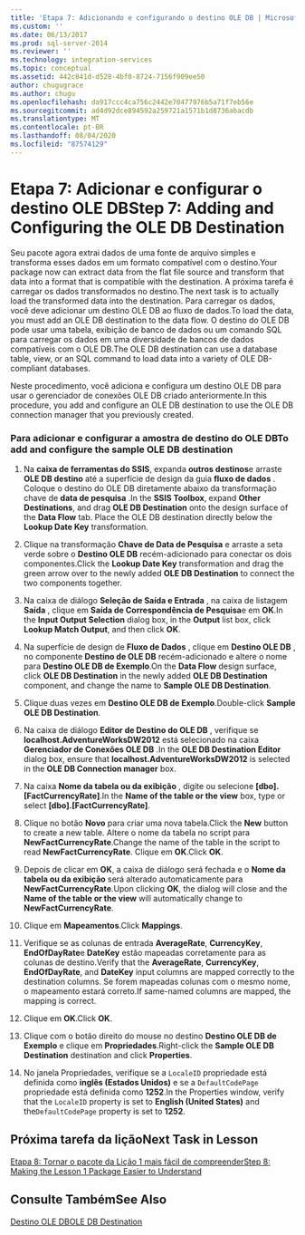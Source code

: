 ```yaml
---
title: 'Etapa 7: Adicionando e configurando o destino OLE DB | Microsoft Docs'
ms.custom: ''
ms.date: 06/13/2017
ms.prod: sql-server-2014
ms.reviewer: ''
ms.technology: integration-services
ms.topic: conceptual
ms.assetid: 442c841d-d528-4bf0-8724-7156f909ee50
author: chugugrace
ms.author: chugu
ms.openlocfilehash: da917ccc4ca756c2442e70477976b5a71f7eb56e
ms.sourcegitcommit: ad4d92dce894592a259721a1571b1d8736abacdb
ms.translationtype: MT
ms.contentlocale: pt-BR
ms.lasthandoff: 08/04/2020
ms.locfileid: "87574129"
---
```

# <a name="step-7-adding-and-configuring-the-ole-db-destination"></a><span data-ttu-id="582ff-102">Etapa 7: Adicionar e configurar o destino OLE DB</span><span class="sxs-lookup"><span data-stu-id="582ff-102">Step 7: Adding and Configuring the OLE DB Destination</span></span>
  <span data-ttu-id="582ff-103">Seu pacote agora extrai dados de uma fonte de arquivo simples e transforma esses dados em um formato compatível com o destino.</span><span class="sxs-lookup"><span data-stu-id="582ff-103">Your package now can extract data from the flat file source and transform that data into a format that is compatible with the destination.</span></span> <span data-ttu-id="582ff-104">A próxima tarefa é carregar os dados transformados no destino.</span><span class="sxs-lookup"><span data-stu-id="582ff-104">The next task is to actually load the transformed data into the destination.</span></span> <span data-ttu-id="582ff-105">Para carregar os dados, você deve adicionar um destino OLE DB ao fluxo de dados.</span><span class="sxs-lookup"><span data-stu-id="582ff-105">To load the data, you must add an OLE DB destination to the data flow.</span></span> <span data-ttu-id="582ff-106">O destino do OLE DB pode usar uma tabela, exibição de banco de dados ou um comando SQL para carregar os dados em uma diversidade de bancos de dados compatíveis com o OLE DB.</span><span class="sxs-lookup"><span data-stu-id="582ff-106">The OLE DB destination can use a database table, view, or an SQL command to load data into a variety of OLE DB-compliant databases.</span></span>  
  
 <span data-ttu-id="582ff-107">Neste procedimento, você adiciona e configura um destino OLE DB para usar o gerenciador de conexões OLE DB criado anteriormente.</span><span class="sxs-lookup"><span data-stu-id="582ff-107">In this procedure, you add and configure an OLE DB destination to use the OLE DB connection manager that you previously created.</span></span>  
  
### <a name="to-add-and-configure-the-sample-ole-db-destination"></a><span data-ttu-id="582ff-108">Para adicionar e configurar a amostra de destino do OLE DB</span><span class="sxs-lookup"><span data-stu-id="582ff-108">To add and configure the sample OLE DB destination</span></span>  
  
1.  <span data-ttu-id="582ff-109">Na **caixa de ferramentas do SSIS**, expanda **outros destinos**e arraste **OLE DB destino** até a superfície de design da guia **fluxo de dados** . Coloque o destino do OLE DB diretamente abaixo da transformação chave de **data de pesquisa** .</span><span class="sxs-lookup"><span data-stu-id="582ff-109">In the **SSIS Toolbox**, expand **Other Destinations**, and drag **OLE DB Destination** onto the design surface of the **Data Flow** tab. Place the OLE DB destination directly below the **Lookup Date Key** transformation.</span></span>  
  
2.  <span data-ttu-id="582ff-110">Clique na transformação **Chave de Data de Pesquisa** e arraste a seta verde sobre o **Destino OLE DB** recém-adicionado para conectar os dois componentes.</span><span class="sxs-lookup"><span data-stu-id="582ff-110">Click the **Lookup Date Key** transformation and drag the green arrow over to the newly added **OLE DB Destination** to connect the two components together.</span></span>  
  
3.  <span data-ttu-id="582ff-111">Na caixa de diálogo **Seleção de Saída e Entrada** , na caixa de listagem **Saída** , clique em **Saída de Correspondência de Pesquisa**e em **OK**.</span><span class="sxs-lookup"><span data-stu-id="582ff-111">In the **Input Output Selection** dialog box, in the **Output** list box, click **Lookup Match Output**, and then click **OK**.</span></span>  
  
4.  <span data-ttu-id="582ff-112">Na superfície de design de **Fluxo de Dados** , clique em **Destino OLE DB** , no componente **Destino de OLE DB** recém-adicionado e altere o nome para **Destino OLE DB de Exemplo**.</span><span class="sxs-lookup"><span data-stu-id="582ff-112">On the **Data Flow** design surface, click **OLE DB Destination** in the newly added **OLE DB Destination** component, and change the name to **Sample OLE DB Destination**.</span></span>  
  
5.  <span data-ttu-id="582ff-113">Clique duas vezes em **Destino OLE DB de Exemplo**.</span><span class="sxs-lookup"><span data-stu-id="582ff-113">Double-click **Sample OLE DB Destination**.</span></span>  
  
6.  <span data-ttu-id="582ff-114">Na caixa de diálogo **Editor de Destino do OLE DB** , verifique se **localhost.AdventureWorksDW2012** está selecionado na caixa **Gerenciador de Conexões OLE DB** .</span><span class="sxs-lookup"><span data-stu-id="582ff-114">In the **OLE DB Destination Editor** dialog box, ensure that **localhost.AdventureWorksDW2012** is selected in the **OLE DB Connection manager** box.</span></span>  
  
7.  <span data-ttu-id="582ff-115">Na caixa **Nome da tabela ou da exibição** , digite ou selecione **[dbo].[FactCurrencyRate]**.</span><span class="sxs-lookup"><span data-stu-id="582ff-115">In the **Name of the table or the view** box, type or select **[dbo].[FactCurrencyRate]**.</span></span>  
  
8.  <span data-ttu-id="582ff-116">Clique no botão **Novo** para criar uma nova tabela.</span><span class="sxs-lookup"><span data-stu-id="582ff-116">Click the **New** button to create a new table.</span></span>  <span data-ttu-id="582ff-117">Altere o nome da tabela no script para **NewFactCurrencyRate**.</span><span class="sxs-lookup"><span data-stu-id="582ff-117">Change the name of the table in the script to read **NewFactCurrencyRate**.</span></span>  <span data-ttu-id="582ff-118">Clique em **OK**.</span><span class="sxs-lookup"><span data-stu-id="582ff-118">Click **OK**.</span></span>  
  
9. <span data-ttu-id="582ff-119">Depois de clicar em **OK**, a caixa de diálogo será fechada e o **Nome da tabela ou da exibição** será alterado automaticamente para **NewFactCurrencyRate**.</span><span class="sxs-lookup"><span data-stu-id="582ff-119">Upon clicking **OK**, the dialog will close and the **Name of the table or the view** will automatically change to **NewFactCurrencyRate**.</span></span>  
  
10. <span data-ttu-id="582ff-120">Clique em **Mapeamentos**.</span><span class="sxs-lookup"><span data-stu-id="582ff-120">Click **Mappings**.</span></span>  
  
11. <span data-ttu-id="582ff-121">Verifique se as colunas de entrada **AverageRate**, **CurrencyKey**, **EndOfDayRate**e **DateKey** estão mapeadas corretamente para as colunas de destino.</span><span class="sxs-lookup"><span data-stu-id="582ff-121">Verify that the **AverageRate**, **CurrencyKey**, **EndOfDayRate**, and **DateKey** input columns are mapped correctly to the destination columns.</span></span> <span data-ttu-id="582ff-122">Se forem mapeadas colunas com o mesmo nome, o mapeamento estará correto.</span><span class="sxs-lookup"><span data-stu-id="582ff-122">If same-named columns are mapped, the mapping is correct.</span></span>  
  
12. <span data-ttu-id="582ff-123">Clique em **OK**.</span><span class="sxs-lookup"><span data-stu-id="582ff-123">Click **OK**.</span></span>  
  
13. <span data-ttu-id="582ff-124">Clique com o botão direito do mouse no destino **Destino OLE DB de Exemplo** e clique em **Propriedades**.</span><span class="sxs-lookup"><span data-stu-id="582ff-124">Right-click the **Sample OLE DB Destination** destination and click **Properties**.</span></span>  
  
14. <span data-ttu-id="582ff-125">No janela Propriedades, verifique se a `LocaleID` propriedade está definida como **inglês (Estados Unidos)** e se a `DefaultCodePage` propriedade está definida como **1252**.</span><span class="sxs-lookup"><span data-stu-id="582ff-125">In the Properties window, verify that the `LocaleID` property is set to **English (United States)** and the`DefaultCodePage` property is set to **1252**.</span></span>  
  
## <a name="next-task-in-lesson"></a><span data-ttu-id="582ff-126">Próxima tarefa da lição</span><span class="sxs-lookup"><span data-stu-id="582ff-126">Next Task in Lesson</span></span>  
 [<span data-ttu-id="582ff-127">Etapa 8: Tornar o pacote da Lição 1 mais fácil de compreender</span><span class="sxs-lookup"><span data-stu-id="582ff-127">Step 8: Making the Lesson 1 Package Easier to Understand</span></span>](lesson-1-8-making-the-lesson-1-package-easier-to-understand.md)  
  
## <a name="see-also"></a><span data-ttu-id="582ff-128">Consulte Também</span><span class="sxs-lookup"><span data-stu-id="582ff-128">See Also</span></span>  
 [<span data-ttu-id="582ff-129">Destino OLE DB</span><span class="sxs-lookup"><span data-stu-id="582ff-129">OLE DB Destination</span></span>](data-flow/ole-db-destination.md)  
  
  
